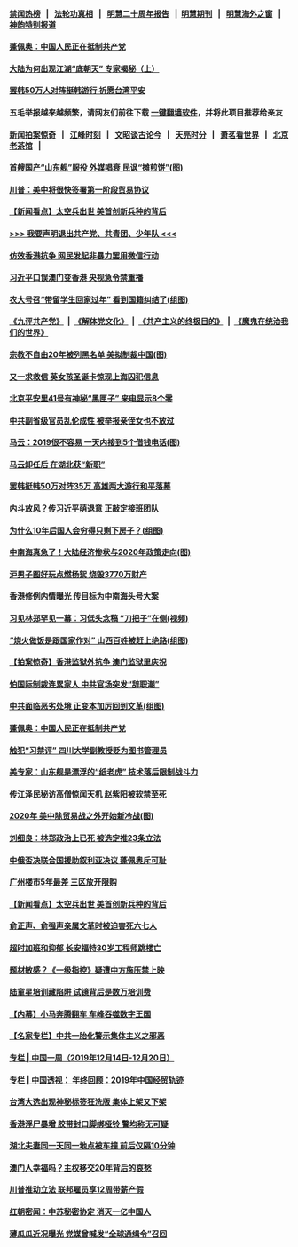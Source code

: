 #### [禁闻热榜](热点新闻.md?=0)  &nbsp;&nbsp;|&nbsp;&nbsp; [法轮功真相](https://github.com/gfw-breaker/truth/blob/master/README.md?=0) &nbsp;&nbsp;|&nbsp;&nbsp; [明慧二十周年报告](https://github.com/gfw-breaker/mh-reports/blob/master/README.md?=0) &nbsp;&nbsp;|&nbsp;&nbsp;[明慧期刊](https://github.com/gfw-breaker/mh-qikan) &nbsp;&nbsp;|&nbsp;&nbsp; [明慧海外之窗](https://github.com/gfw-breaker/mh-news/blob/master/README.md?=0) &nbsp;&nbsp;|&nbsp;&nbsp; [神韵特别报道](https://github.com/gfw-breaker/mh-news/blob/master/shenyun.md?=0)
#### [ 蓬佩奥：中国人民正在抵制共产党](https://github.com/gfw-breaker/banned-news/blob/master/pages/nf4514/n11736961.md)
#### [ 大陆为何出现江湖“底朝天” 专家揭秘（上）](https://github.com/gfw-breaker/banned-news/blob/master/pages/nf4514/n11737119.md)
#### [ 罢韩50万人对阵挺韩游行 祈愿台湾平安](https://github.com/gfw-breaker/banned-news/blob/master/pages/nf4514/n11736988.md)
#### 五毛举报越来越频繁，请网友们前往下载 [一键翻墙软件](https://github.com/gfw-breaker/ssr-accounts)，并将此项目推荐给亲友
#### [新闻拍案惊奇](https://github.com/gfw-breaker/banned-news/blob/master/pages/link4.md) &nbsp;&nbsp;|&nbsp;&nbsp; [江峰时刻](https://github.com/gfw-breaker/banned-news/blob/master/pages/link4.md) &nbsp;&nbsp;|&nbsp;&nbsp; [文昭谈古论今](https://github.com/gfw-breaker/banned-news/blob/master/pages/link4.md) &nbsp;&nbsp;|&nbsp;&nbsp; [天亮时分](https://github.com/gfw-breaker/banned-news/blob/master/pages/link4.md) &nbsp;&nbsp;|&nbsp;&nbsp; [萧茗看世界](https://github.com/gfw-breaker/banned-news/blob/master/pages/link4.md) &nbsp;&nbsp;|&nbsp;&nbsp; [北京老茶馆](https://github.com/gfw-breaker/banned-news/blob/master/pages/link4.md) &nbsp;&nbsp;|&nbsp;&nbsp; 
#### [ 首艘国产“山东舰”服役 外媒唱衰 民讽“摊煎饼”(图)](https://github.com/gfw-breaker/banned-news/blob/master/pages/p1/917438.md)
#### [ 川普：美中将很快签署第一阶段贸易协议](https://github.com/gfw-breaker/banned-news/blob/master/pages/nf4514/n11737939.md)
#### [ 【新闻看点】太空兵出世 美首创新兵种的背后](https://github.com/gfw-breaker/banned-news/blob/master/pages/nf4514/n11737558.md)
#### [>>> 我要声明退出共产党、共青团、少年队 <<<](https://github.com/begood0513/goodnews/blob/master/quit/letter.md) 
#### [ 仿效香港抗争 网民发起非暴力罢用微信行动](https://github.com/gfw-breaker/banned-news/blob/master/pages/nf4514/n11736211.md)
#### [ 习近平口误澳门变香港 央视急令禁重播](https://github.com/gfw-breaker/banned-news/blob/master/pages/prog1138/a102734280.md)
#### [ 农大号召“带留学生回家过年” 看到国籍纠结了(组图)](https://github.com/gfw-breaker/banned-news/blob/master/pages/p1/917471.md)
#### [《九评共产党》](https://github.com/begood0513/9ping.md/blob/master/README.md) &nbsp;|&nbsp; [《解体党文化》](../../../../jtdwh.md/blob/master/README.md)  &nbsp;|&nbsp; [《共产主义的终极目的》](../../../../gczydzjmd.md/blob/master/README.md) &nbsp;|&nbsp; [《魔鬼在统治我们的世界》](../../../../mgztzwmdsj.md/blob/master/README.md) 
#### [ 宗教不自由20年被列黑名单 美拟制裁中国(图)](https://github.com/gfw-breaker/banned-news/blob/master/pages/p1/917466.md)
#### [ 又一求救信 英女孩圣诞卡惊现上海囚犯信息](https://github.com/gfw-breaker/banned-news/blob/master/pages/nsc413/n11737928.md)
#### [ 北京平安里41号有神秘“黑匣子” 来电显示8个零](https://github.com/gfw-breaker/banned-news/blob/master/pages/prog204/a102735044.md)
#### [ 中共副省级官员乱伦成性 被举报亲侄女也不放过](https://github.com/gfw-breaker/banned-news/blob/master/pages/prog204/a102734557.md)
#### [ 马云：2019很不容易 一天内接到5个借钱电话(图)](https://github.com/gfw-breaker/banned-news/blob/master/pages/p1/917473.md)
#### [ 马云卸任后 在湖北获“新职”](https://github.com/gfw-breaker/banned-news/blob/master/pages/nsc413/n11737305.md)
#### [ 罢韩挺韩50万对阵35万 高雄两大游行和平落幕](https://github.com/gfw-breaker/banned-news/blob/master/pages/yataibaodao/hcm-12212019135950.md)
#### [ 内斗放风？传习近平萌退意 正敲定接班团队](https://github.com/gfw-breaker/banned-news/blob/master/pages/prog1138/a102733137.md)
#### [ 为什么10年后国人会穷得只剩下房子？(组图)](https://github.com/gfw-breaker/banned-news/blob/master/pages/p5/917459.md)
#### [ 中南海真急了！大陆经济惨状与2020年政策走向(图)](https://github.com/gfw-breaker/banned-news/blob/master/pages/p5/917457.md)
#### [ 沪男子图好玩点燃杨絮 烧毁3770万财产](https://github.com/gfw-breaker/banned-news/blob/master/pages/nsc413/n11738059.md)
#### [ 香港修例内情曝光 传目标为中南海头号大案](https://github.com/gfw-breaker/banned-news/blob/master/pages/prog204/a102735057.md)
#### [ 习见林郑罕见一幕：习低头念稿 “刀把子”在侧(视频)](https://github.com/gfw-breaker/banned-news/blob/master/pages/prog1138/a102731050.md)
#### [ “烧火做饭是跟国家作对” 山西百姓被赶上绝路(组图)](https://github.com/gfw-breaker/banned-news/blob/master/pages/p1/917458.md)
#### [ 【拍案惊奇】香港监狱外抗争 澳门监狱里庆祝](https://github.com/gfw-breaker/banned-news/blob/master/pages/nf4514/n11736511.md)
#### [ 怕国际制裁连累家人 中共官场突发“辞职潮”](https://github.com/gfw-breaker/banned-news/blob/master/pages/prog1138/a102729368.md)
#### [ 中共面临恶劣处境 正变本加厉回到文革(组图)](https://github.com/gfw-breaker/banned-news/blob/master/pages/p4/917397.md)
#### [ 蓬佩奥：中国人民正在抵制共产党](https://github.com/gfw-breaker/banned-news/blob/master/pages/nsc413/n11736961.md)
#### [ 触犯“习禁评” 四川大学副教授贬为图书管理员](https://github.com/gfw-breaker/banned-news/blob/master/pages/prog204/a102734640.md)
#### [ 美专家：山东舰是漂浮的“纸老虎” 技术落后限制战斗力](https://github.com/gfw-breaker/banned-news/blob/master/pages/prog204/a102734367.md)
#### [ 传江泽民秘访高僧惊闻天机 赵紫阳被软禁至死](https://github.com/gfw-breaker/banned-news/blob/master/pages/prog1699/a102659096.md)
#### [ 2020年 美中除贸易战之外开始新冷战(图)](https://github.com/gfw-breaker/banned-news/blob/master/pages/p5/917449.md)
#### [ 刘细良：林郑政治上已死 被选定推23条立法](https://github.com/gfw-breaker/banned-news/blob/master/pages/nsc415/n11737436.md)
#### [ 中俄否决联合国援助叙利亚决议 蓬佩奥斥可耻](https://github.com/gfw-breaker/banned-news/blob/master/pages/nsc413/n11738313.md)
#### [ 广州楼市5年最差 三区放开限购](https://github.com/gfw-breaker/banned-news/blob/master/pages/nsc413/n11738000.md)
#### [ 【新闻看点】太空兵出世 美首创新兵种的背后](https://github.com/gfw-breaker/banned-news/blob/master/pages/nsc413/n11737558.md)
#### [ 俞正声、俞强声亲属文革时被迫害死六七人](https://github.com/gfw-breaker/banned-news/blob/master/pages/nsc413/n11737505.md)
#### [ 超时加班和抑郁 长安福特30岁工程师跳楼亡](https://github.com/gfw-breaker/banned-news/blob/master/pages/nsc413/n11737459.md)
#### [ 题材敏感？《一级指控》疑遭中方施压禁上映](https://github.com/gfw-breaker/banned-news/blob/master/pages/nsc413/n11736741.md)
#### [ 陆童星培训藏陷阱 试镜背后是数万培训费](https://github.com/gfw-breaker/banned-news/blob/master/pages/nf4514/n11737465.md)
#### [ 【内幕】小马奔腾翻车 车峰吞噬数字王国](https://github.com/gfw-breaker/banned-news/blob/master/pages/nf4514/n11733786.md)
#### [ 【名家专栏】中共一胎化警示集体主义之邪恶](https://github.com/gfw-breaker/banned-news/blob/master/pages/nf4514/n11731126.md)
#### [ 专栏 | 中国一周（2019年12月14日-12月20日）](https://github.com/gfw-breaker/banned-news/blob/master/pages/zhongguoyizhou/review-12192019165003.md)
#### [ 专栏 | 中国透视： 年终回顾：2019年中国经贸轨迹](https://github.com/gfw-breaker/banned-news/blob/master/pages/zhongguotoushi/panel-12202019130626.md)
#### [ 台湾大选出现神秘标签狂洗版 集体上架又下架](https://github.com/gfw-breaker/banned-news/blob/master/pages/yataibaodao/hx1-12202019130508.md)
#### [ 香港浮尸暴增 胶带封口脚绑哑铃 警均称无可疑](https://github.com/gfw-breaker/banned-news/blob/master/pages/prog204/a102734982.md)
#### [ 湖北夫妻同一天同一地点被车撞 前后仅隔10分钟](https://github.com/gfw-breaker/banned-news/blob/master/pages/prog204/a102734979.md)
#### [ 澳门人幸福吗？主权移交20年背后的哀愁](https://github.com/gfw-breaker/banned-news/blob/master/pages/prog204/a102734498.md)
#### [ 川普推动立法 联邦雇员享12周带薪产假](https://github.com/gfw-breaker/banned-news/blob/master/pages/prog203/a102728262.md)
#### [ 红朝密闻：中苏秘密协定 消灭一亿中国人](https://github.com/gfw-breaker/banned-news/blob/master/pages/prog1695/a102605076.md)
#### [ 薄瓜瓜近况曝光 党媒曾喊发“全球通缉令”召回](https://github.com/gfw-breaker/banned-news/blob/master/pages/prog1138/a102730850.md)
